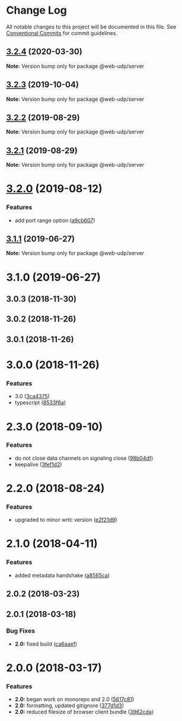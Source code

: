 # Change Log

All notable changes to this project will be documented in this file.
See [Conventional Commits](https://conventionalcommits.org) for commit guidelines.

## [3.2.4](https://github.com/osofour/web-udp/compare/@web-udp/server@3.2.3...@web-udp/server@3.2.4) (2020-03-30)

**Note:** Version bump only for package @web-udp/server





## [3.2.3](https://github.com/osofour/web-udp/compare/@web-udp/server@3.2.2...@web-udp/server@3.2.3) (2019-10-04)

**Note:** Version bump only for package @web-udp/server





## [3.2.2](https://github.com/osofour/web-udp/compare/@web-udp/server@3.2.1...@web-udp/server@3.2.2) (2019-08-29)

**Note:** Version bump only for package @web-udp/server





## [3.2.1](https://github.com/osofour/web-udp/compare/@web-udp/server@3.2.0...@web-udp/server@3.2.1) (2019-08-29)

**Note:** Version bump only for package @web-udp/server





# [3.2.0](https://github.com/osofour/web-udp/compare/@web-udp/server@3.1.1...@web-udp/server@3.2.0) (2019-08-12)


### Features

* add port range option ([a9cb607](https://github.com/osofour/web-udp/commit/a9cb607))





## [3.1.1](https://github.com/osofour/web-udp/compare/@web-udp/server@3.1.0...@web-udp/server@3.1.1) (2019-06-27)

**Note:** Version bump only for package @web-udp/server





# 3.1.0 (2019-06-27)



## 3.0.3 (2018-11-30)



## 3.0.2 (2018-11-26)



## 3.0.1 (2018-11-26)



# 3.0.0 (2018-11-26)


### Features

* 3.0 ([3ca4375](https://github.com/osofour/web-udp/commit/3ca4375))
* typescript ([8533f6a](https://github.com/osofour/web-udp/commit/8533f6a))



# 2.3.0 (2018-09-10)


### Features

* do not close data channels on signaling close ([98b04df](https://github.com/osofour/web-udp/commit/98b04df))
* keepalive ([3fef1d2](https://github.com/osofour/web-udp/commit/3fef1d2))



# 2.2.0 (2018-08-24)


### Features

* upgraded to minor wrtc version ([e2f21d9](https://github.com/osofour/web-udp/commit/e2f21d9))



# 2.1.0 (2018-04-11)


### Features

* added metadata handshake ([a8565ca](https://github.com/osofour/web-udp/commit/a8565ca))



## 2.0.2 (2018-03-23)



## 2.0.1 (2018-03-18)


### Bug Fixes

* **2.0:** fixed build ([ca6aaef](https://github.com/osofour/web-udp/commit/ca6aaef))



# 2.0.0 (2018-03-17)


### Features

* **2.0:** began work on monorepo and 2.0 ([5617c81](https://github.com/osofour/web-udp/commit/5617c81))
* **2.0:** formatting, updated gitignore ([377d1d3](https://github.com/osofour/web-udp/commit/377d1d3))
* **2.0:** reduced filesize of browser client bundle ([3962cda](https://github.com/osofour/web-udp/commit/3962cda))
